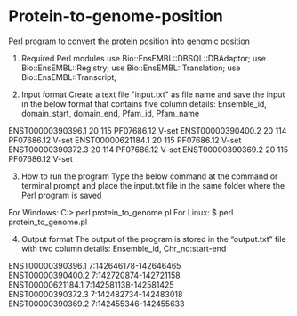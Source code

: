 # Protein-to-genome-position
Perl program to convert the protein position into genomic position

1) Required Perl modules
use Bio::EnsEMBL::DBSQL::DBAdaptor;
use Bio::EnsEMBL::Registry;
use Bio::EnsEMBL::Translation;
use Bio::EnsEMBL::Transcript;


2) Input format
Create a text file "input.txt" as file name and save the input in the below format that contains five column details: Ensemble_id,   domain_start, domain_end,  Pfam_id, Pfam_name
 
ENST00000390396.1		20	115	PF07686.12	V-set
ENST00000390400.2		20	114	PF07686.12	V-set
ENST00000621184.1		20	115	PF07686.12	V-set
ENST00000390372.3		20	114	PF07686.12	V-set
ENST00000390369.2		20	115	PF07686.12	V-set

3) How to run the program
Type the below command at the command or terminal prompt and place the input.txt file in the same folder where the Perl program is saved

For Windows: 	C:\> perl protein_to_genome.pl
For Linux:		$ perl protein_to_genome.pl

4) Output format 
The output of the program is stored in the “output.txt” file with two column details: Ensemble_id, Chr_no:start-end

ENST00000390396.1		7:142646178-142646465	
ENST00000390400.2		7:142720874-142721158	
ENST00000621184.1		7:142581138-142581425	
ENST00000390372.3		7:142482734-142483018	
ENST00000390369.2		7:142455346-142455633	

